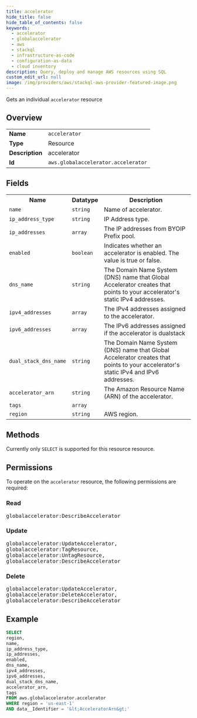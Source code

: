 ```yaml
---
title: accelerator
hide_title: false
hide_table_of_contents: false
keywords:
  - accelerator
  - globalaccelerator
  - aws
  - stackql
  - infrastructure-as-code
  - configuration-as-data
  - cloud inventory
description: Query, deploy and manage AWS resources using SQL
custom_edit_url: null
image: /img/providers/aws/stackql-aws-provider-featured-image.png
---
```

Gets an individual <code>accelerator</code> resource

## Overview
<table><tbody>
<tr><td><b>Name</b></td><td><code>accelerator</code></td></tr>
<tr><td><b>Type</b></td><td>Resource</td></tr>
<tr><td><b>Description</b></td><td>accelerator</td></tr>
<tr><td><b>Id</b></td><td><code>aws.globalaccelerator.accelerator</code></td></tr>
</tbody></table>

## Fields
<table><tbody>
<tr><th>Name</th><th>Datatype</th><th>Description</th></tr>
<tr><td><code>name</code></td><td><code>string</code></td><td>Name of accelerator.</td></tr>
<tr><td><code>ip_address_type</code></td><td><code>string</code></td><td>IP Address type.</td></tr>
<tr><td><code>ip_addresses</code></td><td><code>array</code></td><td>The IP addresses from BYOIP Prefix pool.</td></tr>
<tr><td><code>enabled</code></td><td><code>boolean</code></td><td>Indicates whether an accelerator is enabled. The value is true or false.</td></tr>
<tr><td><code>dns_name</code></td><td><code>string</code></td><td>The Domain Name System (DNS) name that Global Accelerator creates that points to your accelerator's static IPv4 addresses.</td></tr>
<tr><td><code>ipv4_addresses</code></td><td><code>array</code></td><td>The IPv4 addresses assigned to the accelerator.</td></tr>
<tr><td><code>ipv6_addresses</code></td><td><code>array</code></td><td>The IPv6 addresses assigned if the accelerator is dualstack</td></tr>
<tr><td><code>dual_stack_dns_name</code></td><td><code>string</code></td><td>The Domain Name System (DNS) name that Global Accelerator creates that points to your accelerator's static IPv4 and IPv6 addresses.</td></tr>
<tr><td><code>accelerator_arn</code></td><td><code>string</code></td><td>The Amazon Resource Name (ARN) of the accelerator.</td></tr>
<tr><td><code>tags</code></td><td><code>array</code></td><td></td></tr>
<tr><td><code>region</code></td><td><code>string</code></td><td>AWS region.</td></tr>

</tbody></table>

## Methods
Currently only <code>SELECT</code> is supported for this resource resource.

## Permissions

To operate on the <code>accelerator</code> resource, the following permissions are required:

### Read
<pre>
globalaccelerator:DescribeAccelerator</pre>

### Update
<pre>
globalaccelerator:UpdateAccelerator,
globalaccelerator:TagResource,
globalaccelerator:UntagResource,
globalaccelerator:DescribeAccelerator</pre>

### Delete
<pre>
globalaccelerator:UpdateAccelerator,
globalaccelerator:DeleteAccelerator,
globalaccelerator:DescribeAccelerator</pre>


## Example
```sql
SELECT
region,
name,
ip_address_type,
ip_addresses,
enabled,
dns_name,
ipv4_addresses,
ipv6_addresses,
dual_stack_dns_name,
accelerator_arn,
tags
FROM aws.globalaccelerator.accelerator
WHERE region = 'us-east-1'
AND data__Identifier = '&lt;AcceleratorArn&gt;'
```
